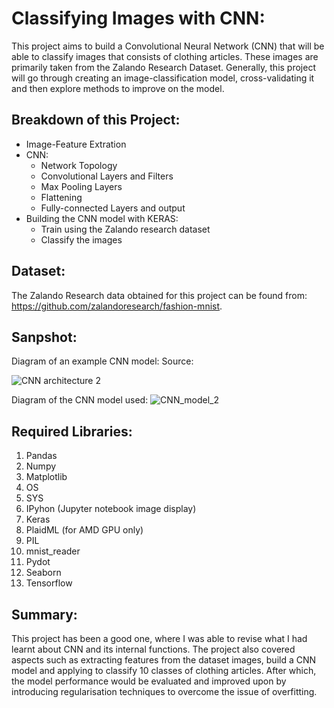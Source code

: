 # Classifying Images with CNN:

This project aims to build a Convolutional Neural Network (CNN) that will be able to classify images that consists of clothing articles. These images are primarily taken from the Zalando Research Dataset. Generally, this project will go through creating an image-classification model, cross-validating it and then explore methods to improve on the model. 

## Breakdown of this Project:
- Image-Feature Extration
- CNN:
    - Network Topology
    - Convolutional Layers and Filters
    - Max Pooling Layers
    - Flattening
    - Fully-connected Layers and output
- Building the CNN model with KERAS:
    - Train using the Zalando research dataset
    - Classify the images

## Dataset:

The Zalando Research data obtained for this project can be found from: https://github.com/zalandoresearch/fashion-mnist.
## Sanpshot:

Diagram of an example CNN model:
Source:

![CNN architecture 2]()

Diagram of the CNN model used:
![CNN_model_2]()

## Required Libraries:

1. Pandas
2. Numpy
3. Matplotlib
4. OS
5. SYS
6. IPyhon (Jupyter notebook image display)
7. Keras
8. PlaidML (for AMD GPU only)
9. PIL
10. mnist_reader
11. Pydot
12. Seaborn
13. Tensorflow


## Summary:

This project has been a good one, where I was able to revise what I had learnt about CNN and its internal functions. The project also covered aspects such as extracting features from the dataset images, build a CNN model and applying to classify 10 classes of clothing articles. After which, the model performance would be evaluated and improved upon by introducing regularisation techniques to overcome the issue of overfitting. 

